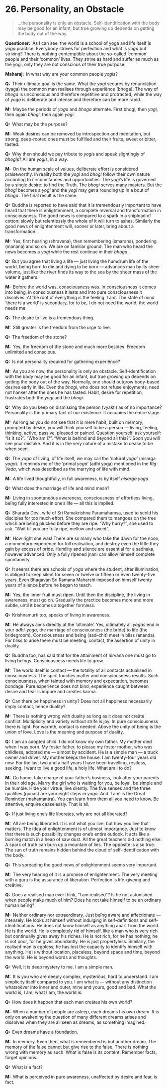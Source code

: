 # 26. Personality, an Obstacle

>…the personality is only an obstacle. Self-identification with the body may be good for an infant, but true growing up depends on getting the body out of the way.

**Questioner:**&ensp;As I can see, the world is a school of <span data-tippy-content="One of the six systems of the Hindu philosophy (from <em>yoj</em>, to yoke or join). <em>yoga</em> teaches the means by which the individual spirit (<em>jivatma</em>) can be joined or united with the universal spirit (<em>Paramatma</em>).">yoga</span> and life itself is *yoga* practice. Everybody strives for perfection and what is *yoga* but striving? There is nothing contemptible about the so-called ‘common’ people and their ‘common’ lives. They strive as hard and suffer as much as the <span data-tippy-content="One who practices *yoga*.">yogi</span>, only they are not conscious of their true purpose.

**Maharaj:**&ensp;In what way are your common people *yogi*s?

**Q:**&ensp;Their ultimate goal is the same. What the *yogi* secures by renunciätion (<span data-tippy-content="Renunciätion. <em>Tyaga</em> is the renunciätion of the fruits of all works: i.e., the <em>tyagi</em> should perform <em>karma</em> with detachment and with no desire for results.">tyaga</span>) the common man realises through experiënce (<span data-tippy-content="Sense enjoyment, experiënce of worldly joys and sorrows.">bhoga</span>). The way of *bhoga* is unconscious and therefore repetitive and protracted, while the way of *yoga* is deliberate and intense and therefore can be more rapid.

**M:**&ensp;Maybe the periods of *yoga* and *bhoga* alternate. First <span data-tippy-content="A <em>bhogi</em> is one involved in worldly joys and sorrows. <em>bhoga marga</em>, is the path of worldly pursuits — joys and sorrows.">bhogi</span>, then *yogi*, then again *bhogi*, then again *yogi*.

**Q:**&ensp;What may be the purpose?

**M:**&ensp;Weak desires can be removed by introspection and meditation, but strong, deep-rooted ones must be fulfilled and their fruits, sweet or bitter, tasted.

**Q:**&ensp;Why then should we pay tribute to *yogi*s and speak slightingly of *bhogi*s? All are *yogi*s, in a way.

**M:**&ensp;On the human scale of values, deliberate effort is considered praiseworthy. In reality both the *yogi* and *bhogi* follow their own nature according to circumstances and opportunities. The *yogi*’s life is governed by a single desire: to find the Truth. The *bhogi* serves many masters. But the *bhogi* becomes a *yogi* and the *yogi* may get a rounding up in a bout of *bhoga*. The final result is the same.

**Q:**&ensp;Buddha is reported to have said that it is tremendously important to have heard that there is enlightenment, a complete reversal and transformation in consciousness. The good news is compared to a spark in a shipload of cotton: slowly but relentlessly the whole of it will turn to ashes. Similarly the good news of enlightenment will, sooner or later, bring about a transformation.

**M:**&ensp;Yes, first hearing (<span data-tippy-content="Hearing of the scriptures, the act of hearing.">shravana</span>), then remembering (<span data-tippy-content="Remembrance, mental recitation.">smarana</span>), pondering (<span data-tippy-content="Meditation, reflection.">manana</span>) and so on. We are on familiar ground. The man who heard the news becomes a *yogi* while the rest continue in their *bhoga*.

**Q:**&ensp;But you agree that living a life — just living the humdrum life of the world, beïng born to die and dying to be born — advances man by its sheer volume, just like the river finds its way to the sea by the sheer mass of the water it gathers.

**M:**&ensp;Before the world was, consciousness was. In consciousness it comes into beïng, in consciousness it lasts and into pure consciousness it dissolves. At the root of everything is the feeling ‘I am’. The state of mind ‘there is a world’ is secondary, for to *be*, I do not need the world; the world needs me.

**Q:**&ensp;The desire to live is a tremendous thing.

**M:**&ensp;Still greater is the freedom from the urge to live.

**Q:**&ensp;The freedom of the stone?

**M:**&ensp;Yes, the freedom of the stone and much more besides. Freedom unlimited and conscious.

**Q:**&ensp;Is not personality required for gathering experiënce?

**M:**&ensp;As you are now, the personality is only an obstacle. Self-identification with the body may be good for an infant, but true growing up depends on getting the body out of the way. Normally, one should outgrow body-based desires early in life. Even the *bhogi*, who does not refuse enjoyments, need not hanker after the ones he has tasted. Habit, desire for repetition, frustrates both the *yogi* and the *bhogi*.

**Q:**&ensp;Why do you keep on dismissing the person (<span data-tippy-content="Person, the outer self.">vyakti</span>) as of no importance? Personality is the primary fact of our existence. It occupies the entire stage.

**M:**&ensp;As long as you do not see that it is mere habit, built on memory, prompted by desire, you will think yourself to be a person — living, feeling, thinking, active, passive, pleased or pained. Question yourself, ask yourself: “Is it so?”. “Who am I?”. “What is behind and beyond all this?”. Soon you will see your mistake. And it is in the very nature of a mistake to cease to be when seen.

**Q:**&ensp;The *yoga* of living, of life itself, we may call the ‘natural *yoga*’ (<span data-tippy-content="Natural, innate, inborn.">nisarga</span> *yoga*). It reminds me of the ‘primal *yoga*’ (<span data-tippy-content="[<em>adhi</em>, above, supreme + <em>yoga</em>] the Supreme yoga.">adhi yoga</span>) mentioned in the *Rig-Veda*, which was described as the marrying of life with mind.

**M:**&ensp;A life lived thoughtfully, in full awareness, is by itself *nisarga yoga*.

**Q:**&ensp;What does the marriage of life and mind mean?

**M:**&ensp;Living in spontaneöus awareness, consciousness of effortless living, beïng fully interested in one’s life — all this is implied.

**Q:**&ensp;Sharada Devi, wife of Sri Ramakrishna Paramahamsa, used to scold his disciples for too much effort. She compared them to mangoes on the tree which are beïng plucked before they are ripe. “Why hurry?”, she used to ask. “Wait till you are fully ripe, mellow and sweet”.

**M:**&ensp;How right she was! There are so many who take the dawn for the noon, a momentary experiënce for full realisation, and destroy even the little they gain by excess of pride. Humility and silence are essential for a <span data-tippy-content="Spiritual aspirant.">sadhaka</span>, however advanced. Only a fully ripened <span data-tippy-content="The knower, especially of the higher knowledge derived from meditation; “closely related to the knowledge of Brahman”.">jnani</span> can allow himself complete spontaneïty.

**Q:**&ensp;It seems there are schools of *yoga* where the student, after illumination, is obliged to keep silent for seven or twelve or fifteen or even twenty-five years. Even Bhagavan Sri Ramana Maharshi imposed on himself twenty years of silence before he began to teach.

**M:**&ensp;Yes, the inner fruit must ripen. Until then the discipline, the living in awareness, must go on. Gradually the practice becomes more and more subtle, until it becomes altogether formless.

**Q:**&ensp;Krishnamurti too, speaks of living in awareness.

**M:**&ensp;He always aims directly at the ‘ultimate’. Yes, ultimately all *yoga*s end in your *adhi-yoga*, the marriage of consciousness (the bride) to life (the bridegroom). Consciousness and beïng (<span data-tippy-content="“The ideal; pure and true essence (nature)” of an entity or existence. It can thus be concluded as “the self-existent or universal spirit, Brahman”. Opposite is ‘<em>asat</em>’.">sad</span>–<span data-tippy-content="Universal consciousness.">chit</span>) meet in bliss (<span data-tippy-content="Bliss, happiness.">ananda</span>). For bliss to arise there must be meeting, contact, the assertion of unity in duality.

**Q:**&ensp;Buddha too, has said that for the attainment of <span data-tippy-content="“A state of ‘ultimate’ peace that is achieved with the uprooting and final dissolution of the volitional formations”. Liberation from matter and union with the Supreme Spirit (Brahman).">nirvana</span> one must go to living beïngs. Consciousness needs life to grow.

**M:**&ensp;The world itself is contact — the totality of all contacts actualised in consciousness. The spirit touches matter and consciousness results. Such consciousness, when tainted with memory and expectation, becomes bondage. Pure experiënce does not bind; experiënce caught between desire and fear is impure and creätes <span data-tippy-content="Action or “the fruits of action”. <em>Karma</em> is of three kinds: <em>sanchita</em> (accumulated from previous births), <em>prarabdha</em> (portion of the past <em>karma</em> to be worked out in the present life) and <em>agami</em> (the current <em>karma</em> the result of which will fructify in future).">karma</span>.

**Q:**&ensp;Can there be happiness in unity? Does not all happiness necessarily imply contact, hence duality?

**M:**&ensp;There is nothing wrong with duality as long as it does not creäte conflict. Multiplicity and variety without strife is joy. In pure consciousness there is light. For warmth, contact is needed. Above the unity of beïng is the union of love. Love is the meaning and purpose of duality.

**Q:**&ensp;I am an adopted child. I do not know my own father. My mother died when I was born. My foster father, to please my foster mother, who was childless, adopted me — almost by accident. He is a simple man — a truck owner and driver. My mother keeps the house. I am twenty-four years old now. For the last two and a half years I have been travelling, restless, seeking. I want to live a good life, a holy life. What am I to do?

**M:**&ensp;Go home, take charge of your father’s business, look after your parents in their old age. Marry the girl who is waiting for you, be loyal, be simple and be humble. Hide your virtue, live silently. The five senses and the three qualities (<span data-tippy-content="Attributes, qualities. In <em>Samkhya</em> philosophy the three attributes of the cosmic substance (<em>prakriti</em>) are: illuminating (<em>sattva</em>), activating (<em>rajas</em>) and restraining (<em>tamas</em>).">gunas</span>) are your eight steps in *yoga*. And ‘I am’ is the Great Reminder (<span data-tippy-content="The great incantation (see <em>mantra</em>).">mahamantra</span>). You can learn from them all you need to know. Be attentive, enquire ceaselessly. That is all.

**Q:**&ensp;If just living one’s life liberates, why are not all liberated?

**M:**&ensp;All are beïng liberated. It is not what you live, but how you live that matters. The idea of enlightenment is of utmost importance. Just to know that there is such possibility changes one’s entire outlook. It acts like a burning match in a heap of saw dust. All the great teachers did nothing else. A spark of truth can burn up a mountain of lies. The opposite is also true. The sun of truth remains hidden behind the cloud of self-identification with the body.

**Q:**&ensp;This spreading the good news of enlightenment seems very important.

**M:**&ensp;The very hearing of it is a promise of enlightenment. The very meeting with a <span data-tippy-content="Spiritual teacher, preceptor.">guru</span> is the assurance of liberation. Perfection is life-giveïng and creätive.

**Q:**&ensp;Does a realised man ever think, “I am realised”? Is he not astonished when people make much of him? Does he not take himself to be an ordinary human beïng?

**M:**&ensp;Neither ordinary nor extraordinary. Just beïng aware and affectionate — intensely. He looks at himself without indulging in self-definitions and self-identifications. He does not know himself as anything apart from the world. He is the world. He is completely rid of himself, like a man who is very rich but continually gives away his riches. He is not rich, for he has nothing; he is not poor, for he gives abundantly. He is just propertyless. Similarly, the realised man is egoless; he has lost the capacity to identify himself with anything. He is without location, placeless, beyond space and time, beyond the world. He is beyond words and thoughts.

**Q:**&ensp;Well, it is deep mystery to me. I am a simple man.

**M:**&ensp;It is you who are deeply complex, mysteriöus, hard to understand. I am simplicity itself compared to you. I am what is — without any distinction whatsoëver into inner and outer, mine and yours, good and bad. What the world is, I am; what I am, the world is.

**Q:**&ensp;How does it happen that each man creätes his own world?

**M:**&ensp;When a number of people are asleep, each dreams his own dream. It is only on awakening the question of many different dreams arises and dissolves when they are all seen as dreams, as something imagined.

**Q:**&ensp;Even dreams have a foundation.

**M:**&ensp;In memory. Even then, what is remembered is but another dream. The memory of the false cannot but give rise to the false. There is nothing wrong with memory as such. What is false is its content. Remember facts, forget opinions.

**Q:**&ensp;What is a fact?

**M:**&ensp;What is perceived in pure awareness, unaffected by desire and fear, is fact. 

<script>
export default {
  props: ["slot-key"],
  mounted () {
    tippy("[data-tippy-content]", {allowHTML: true});
  }
}
</script>